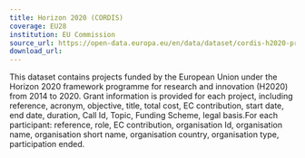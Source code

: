 ```yaml
---
title: Horizon 2020 (CORDIS)
coverage: EU28
institution: EU Commission
source_url: https://open-data.europa.eu/en/data/dataset/cordis-h2020-projects
download_url: 
---
```

This dataset contains projects funded by the European Union under the Horizon 2020 framework programme for research and innovation (H2020) from 2014 to 2020. Grant information is provided for each project, including reference, acronym, objective, title, total cost, EC contribution, start date, end date, duration, Call Id, Topic, Funding Scheme, legal basis.For each participant: reference, role, EC contribution, organisation Id, organisation name, organisation short name, organisation country, organisation type, participation ended.